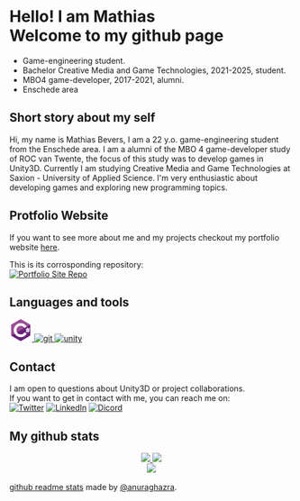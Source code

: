 # Hello! I am Mathias <br/> Welcome to my github page
- Game-engineering student.
- Bachelor Creative Media and Game Technologies, 2021-2025, student.
- MBO4 game-developer, 2017-2021, alumni.
- Enschede area


## Short story about my self
Hi, my name is Mathias Bevers, I am a 22 y.o. game-engineering student from the Enschede area. I am a alumni of the MBO 4 game-developer study of ROC van Twente, the focus of this study was to develop games in Unity3D. Currently I am studying Creative Media and Game Technologies at Saxion - University of Applied Science. I'm very enthusiastic about developing games and exploring new programming topics.

## Protfolio Website
If you want to see more about me and my projects checkout my portfolio website [here](https://mathias-bevers.github.io/). 

This is its corrosponding repository:<br/>
[![Portfolio Site Repo](https://github-readme-stats.vercel.app/api/pin/?username=mathias-bevers&repo=mathias-bevers.github.io&theme=chartreuse-dark)](https://github.com/mathias-bevers/mathias-bevers.github.io)

## Languages and tools
<p align="left"> <a href="https://www.w3schools.com/cs/" target="_blank"> <img src="https://raw.githubusercontent.com/devicons/devicon/master/icons/csharp/csharp-original.svg" alt="csharp" width="40" height="40"/> </a> <a href="https://git-scm.com/" target="_blank"> <img src="https://www.vectorlogo.zone/logos/git-scm/git-scm-icon.svg" alt="git" width="40" height="40"/> </a> <a href="https://unity.com/" target="_blank"> <img src="https://www.vectorlogo.zone/logos/unity3d/unity3d-icon.svg" alt="unity" width="40" height="40"/> </a> </p>

## Contact
I am open to questions about Unity3D or project collaborations.<br/>
If you want to get in contact with me, you can reach me on:<br/>
[![Twitter](https://img.shields.io/badge/Twitter-%40mathiasbevers-white?style=flat&logo=twitter&labelColor=7fff00)](https://twitter.com/mathiasbevers)
[![LinkedIn](https://img.shields.io/badge/LinkedIn-/mathiasbevers-white?style=flat&logo=LinkedIn&labelColor=7fff00&logoColor=0e76a8)](https://www.linkedin.com/mathiasbevers)
[![Dicord](https://img.shields.io/badge/Discord-%40Mongar23%234578-white?style=flat&logo=discord&labelColor=7fff00)](https://discordapp.com/users/352517116139798528)

## My github stats
<p align="center" width="100%">
  <a href="https://github.com/anuraghazra/github-readme-stats">
    <img src="https://github-readme-stats.vercel.app/api?username=mathias-bevers&theme=chartreuse-dark&show_icons=true&count_private=true"  height="200"/>
    <img src="https://github-readme-stats.vercel.app/api/top-langs/?username=mathias-bevers&theme=chartreuse-dark&layout=compact&hide=shaderlab,hlsl" height="200"/>
    </br>
    <img src="https://github-readme-stats.vercel.app/api/wakatime?username=Mongar23&theme=chartreuse-dark&layout=compact" width="75%"/>
  </a>
</p>

[github readme stats](https://github.com/anuraghazra/github-readme-stats) made by [@anuraghazra](https://github.com/anuraghazra).
